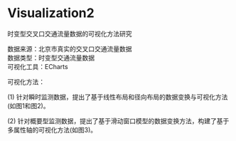 # Visualization2
时变型交叉口交通流量数据的可视化方法研究



数据来源：北京市真实的交叉口交通流量数据      
数据类型：时变型交通流量数据      
可视化工具：ECharts



可视化方法：

(1) 针对瞬时监测数据，提出了基于线性布局和径向布局的数据变换与可视化方法(如图1和图2)。

(2) 针对概要型监测数据，提出了基于滑动窗口模型的数据变换方法，构建了基于多属性轴的可视化方法(如图3)。
